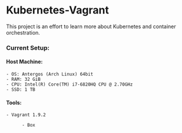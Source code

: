 # Kubernetes-Vagrant

This project is an effort to learn more about Kubernetes and container orchestration. 

### Current Setup:
#### Host Machine:

	- OS: Antergos (Arch Linux) 64bit
	- RAM: 32 GiB
	- CPU: Intel(R) Core(TM) i7-6820HQ CPU @ 2.70GHz
	- SSD: 1 TB
	
#### Tools:
	
	- Vagrant 1.9.2
	  
		  - Box 

